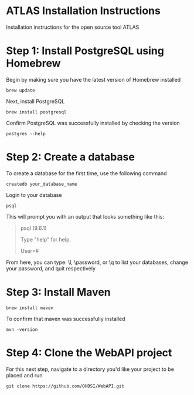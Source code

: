# ATLAS Installation Instructions
Installation instructions for the open source tool ATLAS

# Step 1: Install PostgreSQL using Homebrew

Begin by making sure you have the latest version of Homebrew installed

`brew update`

Next, install PostgreSQL

`brew install postgresql`

Confirm PostgreSQL was successfully installed by checking the version

`postgres --help`

# Step 2: Create a database

To create a database for the first time, use the following command

`createdb your_database_name `

Login to your database

`psql`

This will prompt you with an output that looks something like this:

>psql (9.6.1)
>
>Type "help" for help.
>
>User=#

From here, you can type: \l, \password, or \q to list your databases, change your password, and quit respectively

# Step 3: Install Maven

`brew install maven`

To confirm that maven was successfully installed

`mvn -version`

# Step 4: Clone the WebAPI project

For this next step, navigate to a directory you'd like your project to be placed and run

`git clone https://github.com/OHDSI/WebAPI.git`